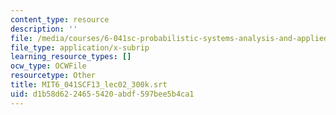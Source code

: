```yaml
---
content_type: resource
description: ''
file: /media/courses/6-041sc-probabilistic-systems-analysis-and-applied-probability-fall-2013/d1b58d6224655420abdf597bee5b4ca1_MIT6_041SCF13_lec02_300k.vtt
file_type: application/x-subrip
learning_resource_types: []
ocw_type: OCWFile
resourcetype: Other
title: MIT6_041SCF13_lec02_300k.srt
uid: d1b58d62-2465-5420-abdf-597bee5b4ca1
---
```

